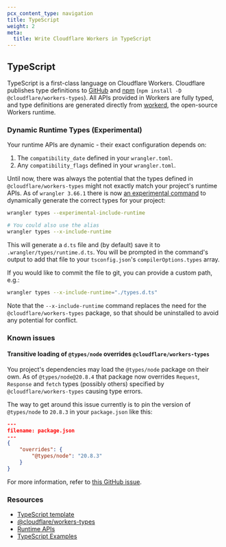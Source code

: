 ```yaml
---
pcx_content_type: navigation
title: TypeScript
weight: 2
meta:
  title: Write Cloudflare Workers in TypeScript
---
```


## TypeScript

TypeScript is a first-class language on Cloudflare Workers. Cloudflare publishes type definitions to [GitHub](https://github.com/cloudflare/workers-types) and [npm](https://www.npmjs.com/package/@cloudflare/workers-types) (`npm install -D @cloudflare/workers-types`). All APIs provided in Workers are fully typed, and type definitions are generated directly from [workerd](https://github.com/cloudflare/workerd), the open-source Workers runtime.

### Dynamic Runtime Types (Experimental)

Your runtime APIs are dynamic - their exact configuration depends on:

1. The `compatibility_date` defined in your `wrangler.toml`.
2. Any `compatibility_flags` defined in your `wrangler.toml`.

Until now, there was always the potential that the types defined in `@cloudflare/workers-types` might not exactly match your project's runtime APIs. As of `wrangler 3.66.1` there is now [an experimental command](/workers/wrangler/commands/#types) to dynamically generate the correct types for your project:

```bash
wrangler types --experimental-include-runtime

# You could also use the alias
wrangler types --x-include-runtime
```

This will generate a `d.ts` file and (by default) save it to `.wrangler/types/runtime.d.ts`. You will be prompted in the command's output to add that file to your `tsconfig.json`'s `compilerOptions.types` array.

If you would like to commit the file to git, you can provide a custom path, e.g.:

```bash
wrangler types --x-include-runtime="./types.d.ts"
```

Note that the `--x-include-runtime` command replaces the need for the `@cloudflare/workers-types` package, so that should be uninstalled to avoid any potential for conflict.

### Known issues

#### Transitive loading of `@types/node` overrides `@cloudflare/workers-types`

You project's dependencies may load the `@types/node` package on their own. As of `@types/node@20.8.4` that package now overrides `Request`, `Response` and `fetch` types (possibly others) specified by `@cloudflare/workers-types` causing type errors.

The way to get around this issue currently is to pin the version of `@types/node` to `20.8.3` in your `package.json` like this:

```json
---
filename: package.json
---
{
	"overrides": {
		"@types/node": "20.8.3"
	}
}
```

For more information, refer to [this GitHub issue](https://github.com/cloudflare/workerd/issues/1298).

### Resources

- [TypeScript template](https://github.com/cloudflare/workers-sdk/tree/main/templates/worker-typescript)
- [@cloudflare/workers-types](https://github.com/cloudflare/workers-types)
- [Runtime APIs](/workers/runtime-apis/)
- [TypeScript Examples](/workers/examples/?languages=TypeScript)
